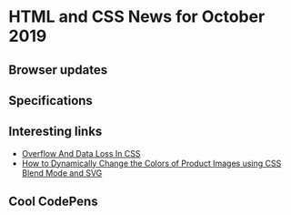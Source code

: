 # HTML and CSS News for October 2019

## Browser updates

## Specifications


## Interesting links

- [Overflow And Data Loss In CSS](https://www.smashingmagazine.com/2019/09/overflow-data-loss-css/)
- [How to Dynamically Change the Colors of Product Images using CSS Blend Mode and SVG](https://tympanus.net/codrops/2019/09/03/how-to-dynamically-change-the-colors-of-product-images-using-css-blend-mode-and-svg/)

## Cool CodePens

